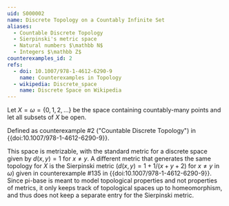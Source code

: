 ```yaml
---
uid: S000002
name: Discrete Topology on a Countably Infinite Set
aliases:
  - Countable Discrete Topology
  - Sierpinski's metric space
  - Natural numbers $\mathbb N$
  - Integers $\mathbb Z$
counterexamples_id: 2
refs:
  - doi: 10.1007/978-1-4612-6290-9
    name: Counterexamples in Topology
  - wikipedia: Discrete_space
    name: Discrete Space on Wikipedia
---
```

Let $X=\omega=\{0,1,2,\dots\}$ be the space containing countably-many
points and let all subsets of $X$ be open.

Defined as counterexample #2 ("Countable Discrete Topology")
in {{doi:10.1007/978-1-4612-6290-9}}.

This space is metrizable, with the standard metric for a discrete space given by $d(x,y)=1$ for $x\ne y$.  A different metric that generates the same topology for $X$ is the Sierpinski metric ($d(x,y)=1+1/(x+y+2)$ for $x\ne y$ in $\omega$) given in counterexample #135 in {{doi:10.1007/978-1-4612-6290-9}}.  Since pi-base is meant to model topological properties and not properties of metrics, it only keeps track of topological spaces up to homeomorphism, and thus does not keep a separate entry for the Sierpinski metric.

<!-- [[Proof of Topology]]
1) $U=\emptyset$ is open by definition. Let $U = X$ is open by definition.

2) Let $A$ be an arbitrary union of the elements of any subcollection of $\tau$. Since every element in the subcollection are subsets of $X$ their union must be a subset of $X$. Thus, $A$ is a subset of $X$ and is open by definition.

3) Let $A$ be a finite intersection of elements from any subcollection of $\tau$. Since every element in the subcollection are subsets of $X$ their intersection must necessarily be a subset of $X$. Thus, $A$ is a subset of $X$ and is open by definition. -->
